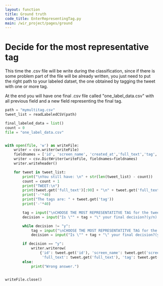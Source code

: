 ```yaml
---
layout: function
title: Ground truth
code_title: EnterRepresentingTag.py
main: /wir_project/pages/ground
---
```

# Decide for the most representative tag

This time the .csv file will be write during the classification, since if there is some problem part of the file will be already written, you just need to put the right path to your labeled datset, the one obtained by tagging the tweet with one or more tag.

At the end you will have one final .csv file called "one_label_data.csv" with all previous field and 
a new field representing the final tag.

```python
path = "mymultitag.csv"
tweet_list = readLabeledCSV(path)

final_labeled_data = list()
count = 0
file = "one_label_data.csv"


with open(file, 'w') as writeFile:
    writer = csv.writer(writeFile)
    fieldnames = ['id', 'screen_name', 'created_at','full_text','tag', 'repr_tag']
    writer = csv.DictWriter(writeFile, fieldnames=fieldnames)
    writer.writeheader()

    for tweet in tweet_list:
        print("\nYou still have: \n" + str(len(tweet_list) - count))
        count = count + 1
        print("TWEET:\n")
        print(tweet.get('full_text')[:90] + "\n" + tweet.get('full_text')[90:])
        print('-'*40)
        print("The tags are: " + tweet.get('tag'))
        print('-'*40)

        tag = input("\nCHOOSE THE MOST REPRESENTATITVE TAG for the tweet: ")
        decision = input("Is \"" + tag + "\" your final decision?(y/n): ")

        while decision != "y":
            tag = input("\nCHOOSE THE MOST REPRESENTATITVE TAG for the tweet: ")
            decision = input("Is \"" + tag + "\" your final decision?(y/n): ")

        if decision == "y":
            writer.writerow(
                {'id': tweet.get('id'), 'screen_name': tweet.get('screen_name'), 'created_at': tweet.get('created_at'),
                 'full_text': tweet.get('full_text'), 'tag': tweet.get('tag'), 'repr_tag': tag})
        else:
            print("Wrong answer.")


writeFile.close()



```
